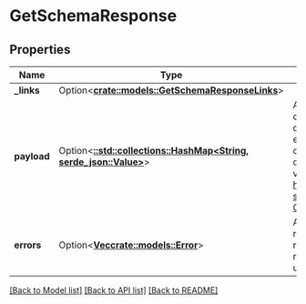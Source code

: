 # GetSchemaResponse

## Properties

Name | Type | Description | Notes
------------ | ------------- | ------------- | -------------
**_links** | Option<[**crate::models::GetSchemaResponseLinks**](GetSchemaResponse__links.md)> |  | [optional]
**payload** | Option<[**::std::collections::HashMap<String, serde_json::Value>**](serde_json::Value.md)> | A JSON schema document describing the expected payload of the action. This object can be validated against <a href=http://json-schema.org/draft-04/schema>http://json-schema.org/draft-04/schema</a>. | [optional]
**errors** | Option<[**Vec<crate::models::Error>**](Error.md)> | A list of error responses returned when a request is unsuccessful. | [optional]

[[Back to Model list]](../README.md#documentation-for-models) [[Back to API list]](../README.md#documentation-for-api-endpoints) [[Back to README]](../README.md)


